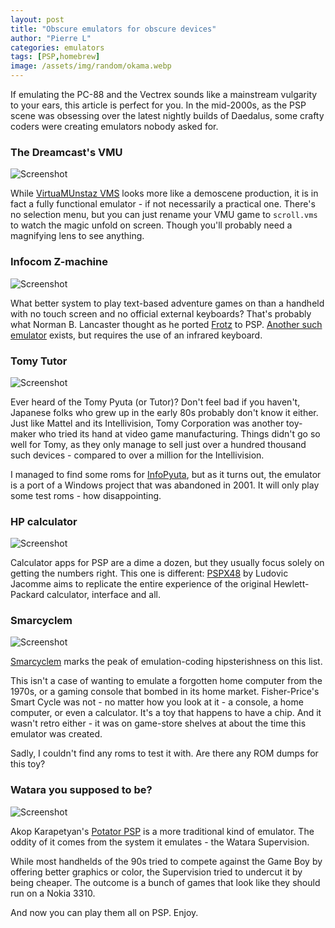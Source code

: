 ```yaml
---
layout: post
title: "Obscure emulators for obscure devices"
author: "Pierre L"
categories: emulators
tags: [PSP,homebrew]
image: /assets/img/random/okama.webp
---
```


If emulating the PC-88 and the Vectrex sounds like a mainstream vulgarity to your ears, this article is perfect for you. In the mid-2000s, as the PSP scene was obsessing over the latest nightly builds of Daedalus, some crafty coders were creating emulators nobody asked for. 

### The Dreamcast's VMU

![Screenshot](https://github.com/PSP-Archive/PSP-Archive.github.io/raw/gh-pages/assets/img/snaps/VMUD00541_00002.webp)

While [VirtuaMUnstaz VMS](https://archive.org/details/vmudemo.-7z) looks more like a demoscene production, it is in fact a fully functional emulator - if not necessarily a practical one. There's no selection menu, but you can just rename your VMU game to `scroll.vms` to watch the magic unfold on screen. Though you'll probably need a magnifying lens to see anything.

### Infocom Z-machine

![Screenshot](https://github.com/PSP-Archive/PSP-Archive.github.io/raw/gh-pages/assets/img/snaps/FROT00949_00002.webp)

What better system to play text-based adventure games on than a handheld with no touch screen and no official external keyboards? That's probably what Norman B. Lancaster thought as he ported [Frotz](https://archive.org/details/frotz-psp.7z) to PSP. [Another such emulator](https://archive.org/details/pspIRFrotz.7z) exists, but requires the use of an infrared keyboard. 

### Tomy Tutor

![Screenshot](https://github.com/PSP-Archive/PSP-Archive.github.io/raw/gh-pages/assets/img/snaps/INFO01619_00001.webp)

Ever heard of the Tomy Pyuta (or Tutor)? Don't feel bad if you haven't, Japanese folks who grew up in the early 80s probably don't know it either. Just like Mattel and its Intellivision, Tomy Corporation was another toy-maker who tried its hand at video game manufacturing. Things didn't go so well for Tomy, as they only manage to sell just over a hundred thousand such devices - compared to over a million for the Intellivision. 

I managed to find some roms for [InfoPyuta](https://archive.org/details/infopyuta-2xxv-002j.-7z), but as it turns out, the emulator is a port of a Windows project that was abandoned in 2001. It will only play some test roms - how disappointing.

### HP calculator

![Screenshot](https://github.com/PSP-Archive/PSP-Archive.github.io/raw/gh-pages/assets/img/snaps/hp-calc.webp)

Calculator apps for PSP are a dime a dozen, but they usually focus solely on getting the numbers right. This one is different: [PSPX48](https://archive.org/details/pspx48.7z) by Ludovic Jacomme aims to replicate the entire experience of the original Hewlett-Packard calculator, interface and all.

### Smarcyclem

![Screenshot](https://github.com/PSP-Archive/PSP-Archive.github.io/raw/gh-pages/assets/img/random/smartcycle.webp)

[Smarcyclem](https://archive.org/details/smarcyclem.-7z) marks the peak of emulation-coding hipsterishness on this list. 

This isn't a case of wanting to emulate a forgotten home computer from the 1970s, or a gaming console that bombed in its home market. Fisher-Price's Smart Cycle was not - no matter how you look at it - a console, a home computer, or even a calculator. It's a toy that happens to have a chip. And it wasn't retro either - it was on game-store shelves at about the time this emulator was created.

Sadly, I couldn't find any roms to test it with. Are there any ROM dumps for this toy?

### Watara you supposed to be?

![Screenshot](https://github.com/PSP-Archive/PSP-Archive.github.io/raw/gh-pages/assets/img/random/POTA01473_00000.webp)

Akop Karapetyan's [Potator PSP](https://archive.org/details/potator-psp-akop.-7z) is a more traditional kind of emulator. The oddity of it comes from the system it emulates - the Watara Supervision. 

While most handhelds of the 90s tried to compete against the Game Boy by offering better graphics or color, the Supervision tried to undercut it by being cheaper. The outcome is a bunch of games that look like they should run on a Nokia 3310.

And now you can play them all on PSP. Enjoy.
